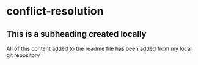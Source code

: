 # conflict-resolution

## This is a subheading created locally

All of this content added to the readme file has been added from my local git repository
